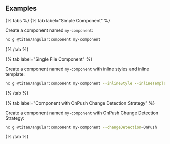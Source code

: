 ## Examples

{% tabs %}
{% tab label="Simple Component" %}

Create a component named `my-component`:

```bash
nx g @titan/angular:component my-component
```

{% /tab %}

{% tab label="Single File Component" %}

Create a component named `my-component` with inline styles and inline template:

```bash
nx g @titan/angular:component my-component --inlineStyle --inlineTemplate
```

{% /tab %}

{% tab label="Component with OnPush Change Detection Strategy" %}

Create a component named `my-component` with OnPush Change Detection Strategy:

```bash
nx g @titan/angular:component my-component --changeDetection=OnPush
```

{% /tab %}

